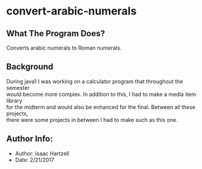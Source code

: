 # convert-arabic-numerals

## What The Program Does?
Converts arabic numerals to Roman numerals.

## Background
During java1 I was working on a calculator program that throughout the semester\
would become more complex. In addition to this, I had to make a media item library\
for the midterm and would also be enhanced for the final. Between all these projects,\
there were some projects in between I had to make such as this one.

## Author Info:
- Author: Isaac Hartzell
- Date: 2/21/2017
